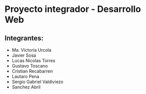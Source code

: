 # Proyecto integrador - Desarrollo Web

## Integrantes: 
- Ma. Victoria Urcola  
- Javier Sosa
- Lucas Nicolas Torres
- Gustavo Toscano
- Cristian Recabarren
- Lautaro Pena
- Sergio Gabriel Valdiviezo
- Sanchez Abril
